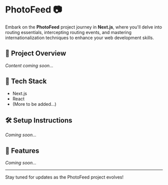 # PhotoFeed 📷

Embark on the **PhotoFeed** project journey in **Next.js**, where you'll delve into routing essentials, intercepting routing events, and mastering internationalization techniques to enhance your web development skills.

## 🚧 Project Overview

*Content coming soon...*

## 📂 Tech Stack

- Next.js
- React
- (More to be added...)

## 🛠️ Setup Instructions

*Coming soon...*

## 📌 Features

*Coming soon...*

---

Stay tuned for updates as the PhotoFeed project evolves!